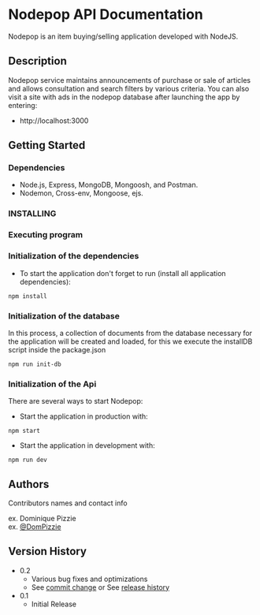 # Nodepop API Documentation
Nodepop is an item buying/selling application developed with NodeJS.

## Description
Nodepop service maintains announcements of purchase or sale of articles and allows consultation and search filters by various criteria.
You can also visit a site with ads in the nodepop database after launching the app by entering:
- http://localhost:3000

## Getting Started

### Dependencies

* Node.js, Express, MongoDB, Mongoosh, and Postman. 
* Nodemon, Cross-env, Mongoose, ejs. 


### INSTALLING

### Executing program 
### Initialization of the dependencies
* To start the application don't forget to run (install all application dependencies):

```
npm install 
```
### Initialization of the database 
In this process, a collection of documents from the database necessary for the application will be created and loaded, for this we execute the installDB script inside the package.json
```
npm run init-db 
```
### Initialization of the Api
There are several ways to start Nodepop: 
- Start the application in production with: 
```
npm start 
```
- Start the application in development with: 
```
npm run dev
```



## Authors

Contributors names and contact info

ex. Dominique Pizzie  
ex. [@DomPizzie](https://twitter.com/dompizzie)

## Version History

* 0.2
    * Various bug fixes and optimizations
    * See [commit change]() or See [release history]()
* 0.1
    * Initial Release

